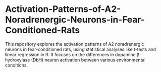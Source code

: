 # Activation-Patterns-of-A2-Noradrenergic-Neurons-in-Fear-Conditioned-Rats
This repository explores the activation patterns of A2 noradrenergic neurons in fear-conditioned rats, using statistical analyses like t-tests and linear regression in R. It focuses on the differences in dopamine β-hydroxylase (DbH) neuron activation between various environmental conditions.

